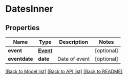 # DatesInner

## Properties
Name | Type | Description | Notes
------------ | ------------- | ------------- | -------------
**event** | [**Event**](Event.md) |  | [optional] 
**eventdate** | **date** | Date of event | [optional] 

[[Back to Model list]](../README.md#documentation-for-models) [[Back to API list]](../README.md#documentation-for-api-endpoints) [[Back to README]](../README.md)

